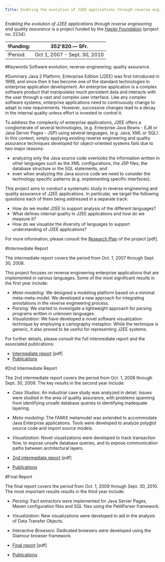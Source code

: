 ```yaml
---
Title: Enabling the evolution of J2EE applications through reverse engineering and quality assurance
---
```


*Enabling the evolution of J2EE applications through reverse engineering and quality assurance* is a project funded by the [Hasler Foundation](http://www.haslerstiftung.ch/) (project no. 2234).

|!Funding:|352'820.&#8212; SFr.
|---|---
|!Period:|Oct 1, 2007 - Sept. 30, 2010
 
#Keywords
Software evolution; reverse-engineering; quality assurance.
 
#Summary
Java 2 Platform, Enterprise Edition (J2EE) was first introduced in 1999, and since then it has become one of the standard technologies in enterprise application development. An enterprise application is a complex software product that manipulates much persistent data and interacts with the user through a vast and complex user interface. Like any complex software systems, enterprise applications need to continuously change to adapt to new requirements. However, successive changes lead to a decay in the internal quality unless effort is invested to control it.

To address the complexity of enterprise applications, J2EE offers a conglomerate of several technologies, (e.g. Enterprise Java Beans - EJB or Java Server Pages - JSP) using several languages, (e.g. Java, XML or SQL). In this context, simply applying existing reverse engineering and quality assurance techniques developed for object-oriented systems fails due to two major reasons:
 

-  analyzing only the Java source code overlooks the information written in other languages such as the XML configurations, the JSP files, the database structure or the SQL statements, and 
-  even when analyzing the Java source code we need to consider the technology specific patterns (e.g. implementing specific interfaces).

This project aims to conduct a systematic study in reverse engineering and quality assurance of J2EE applications. In particular, we target the following questions each of them being addressed in a separate track:


-  How do we model J2EE to support analysis of the different languages? 
-  What defines internal quality in J2EE applications and how do we measure it? 
-  How do we visualize the diversity of languages to support understanding of J2EE applications? 

For more information, please consult the [Research Plan](%assets_url%/download/projectreports/hasler07-part2.pdf) of the project [pdf].

#Intermediate Report

The intermediate report covers the period from Oct. 1, 2007 through Sept. 30, 2008.

This project focuses on reverse engineering enterprise applications that are implemented in various languages. Some of the most significant results in the first year include:
 

- *Meta-modeling:* We designed a modeling platform based on a minimal meta-meta-model. We developed a new approach for integrating annotations in the reverse engineering process.
- *Parsing:* We started to investigate a lightweight approach for parsing programs written in unknown languages.
- *Visualization:* We have developed a novel software visualization technique by employing a cartography metaphor. While the technique is generic, it also proved to be useful for representing J2EE systems.

For further details, please consult the full intermediate report and the associated publications:


- [Intermediate report](%assets_url%/download/projectreports/hasler07-intermediate.pdf) [pdf]
- [Publications](%base_url%/scgbib)

#2nd Intermediate Report

The 2nd intermediate report covers the period from Oct. 1, 2008 through Sept. 30, 2009.
The key results in the second year include:


- *Case Studies:* An industrial case study was analyzed in detail. Issues were studied in the area of quality assurance, with problems spanning from identifying unsafe database queries to identifying inadequate layering.
- *Meta-modeling:* The FAMIX metamodel was extended to accommodate Java Enterprise applications. Tools were developed to analyze polyglot source code and import source models.
- *Visualization:* Novel visualizations were developed to track transaction flow, to expose unsafe database queries, and to expose communication paths between architectural layers.


- [2nd intermediate report](%assets_url%/download/projectreports/hasler07-intermediate2.pdf) [pdf]
- [Publications](%base_url%/scgbib)

#Final Report

The final report covers the period from Oct. 1, 2009 through Sept. 30, 2010.
The most important results results in the third year include:


- *Parsing:* Fact extractors were implemented for Java Server Pages, Maven configuration files and SQL files using the PetitParser framework.
- *Visualization:* New visualizations were developed to aid in the analysis of Data Transfer Objects.
- *Interactive Browsers:* Dedicated browsers were developed using the Glamour browser framework.


- [Final report](%assets_url%/download/projectreports/hasler07-final.pdf) [pdf]
- [Publications](%base_url%/scgbib)

